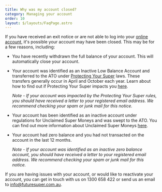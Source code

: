 ```yaml
---
title: Why was my account closed?
category: Managing your account
order: 10
layout: $/layouts/FaqPage.astro
---
```

If you have received an exit notice or are not able to log into your [online account](https://my.futuresuper.com.au/), it's possible your account may have been closed. This may be for a few reasons, including:

* You have recently withdrawn the full balance of your account. This will automatically close your account. 
* Your account was identified as an Inactive Low Balance Account and transferred to the ATO under [Protecting Your Super](https://www.futuresuper.com.au/faqs/what-is-protecting-your-super) laws. These transfers generally occur in April and October each year. Learn about how to find out if Protecting Your Super impacts you [here](https://www.futuresuper.com.au/faqs/how-do-i-find-out-if-protecting-your-super-impacts-me). 

  *Note - If your account was impacted by the Protecting Your Super rules, you should have received a letter to your registered email address. We recommend checking your spam or junk mail for this notice.* 
* Your account has been identified as an inactive account under regulations for Unclaimed Super Moneys and was swept to the ATO. You can find out more information about Unclaimed Super Moneys [here](https://www.ato.gov.au/Super/APRA-regulated-funds/Reporting-and-administrative-obligations/Unclaimed-super/).
* Y﻿our account had zero balance and you had not transacted on the account in the last 12 months. 

  *Note - If your account was identified as an inactive zero balance account, you should have received a letter to your registered email address. We recommend checking your spam or junk mail for this notice.* 

If you are having issues with your account, or would like to reactivate your account, you can get in touch with us on 1300 658 422 or send us an email to info@futuresuper.com.au.
